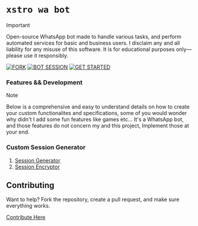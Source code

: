 # `xstro wa bot`

> [!Important]  
> Open-source WhatsApp bot made to handle various tasks, and perform automated services for basic and business users. I disclaim any and all liability for any misuse of this software. It is for educational purposes only—please use it responsibly.

[![FORK](https://img.shields.io/badge/Fork_Repo-black?style=for-the-badge&logo=github)](https://github.com/AstroX11/Xstro/fork)
[![BOT SESSION](https://img.shields.io/badge/Get_Session-black?style=for-the-badge&logo=github)](https://bit.ly/41mQBbY)
[![GET STARTED](https://img.shields.io/badge/Get_started-black?style=for-the-badge&logo=)](https://astrox11.github.io/xstroweb/)

### Features && Development

> [!Note]
> Below is a comprehensive and easy to understand details on how to create your custom functionalites and specifications, some of you would wonder why didn't I add some fun features like games etc...  It's a WhatsApp bot, and those features do not concern my and this project, Implement those at your end.

### Custom Session Generator

1. [Session Generator](https://github.com/AstroX11/XstroSession)
2. [Session Encryptor](https://github.com/AstroX11/session-maker-crypto)


## Contributing

Want to help? Fork the repository, create a pull request, and make sure everything works.

[Contribute Here](https://github.com/AstroX11/Xstro/blob/master/.github/contributing.md)